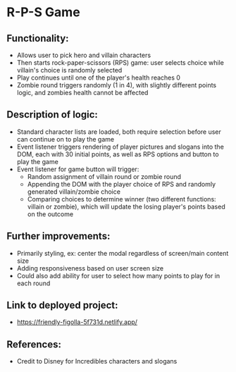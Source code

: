 # R-P-S Game

## Functionality:
- Allows user to pick hero and villain characters
- Then starts rock-paper-scissors (RPS) game: user selects choice while villain's choice is randomly selected
- Play continues until one of the player's health reaches 0
- Zombie round triggers randomly (1 in 4), with slightly different points logic, and zombies health cannot be affected 

## Description of logic:
- Standard character lists are loaded, both require selection before user can continue on to play the game
- Event listener triggers rendering of player pictures and slogans into the DOM, each with 30 initial points, as well as RPS options and button to play the game
- Event listener for game button will trigger:
    - Random assignment of villain round or zombie round 
    - Appending the DOM with the player choice of RPS and randomly generated villain/zombie choice
    - Comparing choices to determine winner (two different functions: villain or zombie), which will update the losing player's points based on the outcome
 
## Further improvements:
- Primarily styling, ex: center the modal regardless of screen/main content size
- Adding responsiveness based on user screen size
- Could also add ability for user to select how many points to play for in each round 

## Link to deployed project:
- https://friendly-figolla-5f731d.netlify.app/

## References: 
- Credit to Disney for Incredibles characters and slogans 
